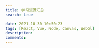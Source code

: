 ```yaml
---
title: 学习资源汇总
search: true

date: 2021-10-30 10:50:23
tags: [React, Vue, Node, Canvas, WebGl]
description:
comments:
---
```


